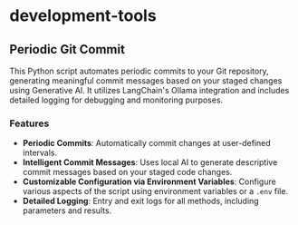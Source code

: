 # development-tools

## Periodic Git Commit

This Python script automates periodic commits to your Git repository, generating meaningful commit messages based on your staged changes using Generative AI. It utilizes LangChain's Ollama integration and includes detailed logging for debugging and monitoring purposes.

### Features

- **Periodic Commits**: Automatically commit changes at user-defined intervals.
- **Intelligent Commit Messages**: Uses local AI to generate descriptive commit messages based on your staged code changes.
- **Customizable Configuration via Environment Variables**: Configure various aspects of the script using environment variables or a `.env` file.
- **Detailed Logging**: Entry and exit logs for all methods, including parameters and results.